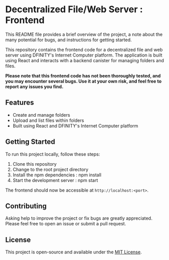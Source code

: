 # Decentralized File/Web Server : Frontend

This README file provides a brief overview of the project, a note about the many potential for bugs, and instructions for getting started.

This repository contains the frontend code for a decentralized file and web server using DFINITY's Internet Computer platform. The application is built using React and interacts with a backend canister for managing folders and files.

**Please note that this frontend code has not been thoroughly tested, and you may encounter several bugs. Use it at your own risk, and feel free to report any issues you find.**

## Features

- Create and manage folders
- Upload and list files within folders
- Built using React and DFINITY's Internet Computer platform

## Getting Started

To run this project locally, follow these steps:

1. Clone this repository
2. Change to the root project directory
3. Install the npm dependencies : npm install
4. Start the development server : npm start

The frontend should now be accessible at `http://localhost:<port>`.

## Contributing

Asking help to improve the project or fix bugs are greatly appreciated. Please feel free to open an issue or submit a pull request.

## License

This project is open-source and available under the [MIT License](LICENSE).

